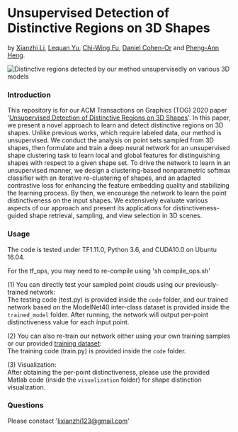 # Unsupervised Detection of Distinctive Regions on 3D Shapes
by [Xianzhi Li](https://nini-lxz.github.io/), [Lequan Yu](https://yulequan.github.io/), [Chi-Wing Fu](https://www.cse.cuhk.edu.hk/~cwfu/), [Daniel Cohen-Or](https://www.cs.tau.ac.il/~dcor/) and [Pheng-Ann Heng](http://www.cse.cuhk.edu.hk/~pheng/).


![Distinctive regions detected by our method unsupervisedly on various 3D models](https://github.com/nini-lxz/Unsupervised-Shape-Distinction-Detection/blob/master/images/vis_examples.png)


### Introduction
This repository is for our ACM Transactions on Graphics (TOG) 2020 paper '[Unsupervised Detection of Distinctive Regions on 3D Shapes](https://dl.acm.org/doi/pdf/10.1145/3366785)'. In this paper, we present a novel approach to learn and detect distinctive regions on 3D shapes. Unlike previous works, which require labeled data, our method is unsupervised. We conduct the analysis on point sets sampled from 3D shapes, then formulate and train a deep neural network for an unsupervised shape clustering task to learn local and global features for distinguishing shapes with respect to a given shape set. To drive the network to learn in an unsupervised manner, we design a clustering-based nonparametric softmax classifier with an iterative re-clustering of shapes, and an adapted contrastive loss for enhancing the feature embedding quality and stabilizing the learning process. By then, we encourage the network to learn the point distinctiveness on the input shapes. We extensively evaluate various aspects of our approach and present its applications for distinctiveness-guided shape retrieval, sampling, and view selection in 3D scenes.

### Usage
The code is tested under TF1.11.0, Python 3.6, and CUDA10.0 on Ubuntu 16.04.

For the tf_ops, you may need to re-compile using 'sh compile_ops.sh'

(1) You can directly test your sampled point clouds using our previously-trained network:  
The testing code (test.py) is provided inside the `code` folder, and our trained network based on the ModelNet40 inter-class dataset is provided inside the `trained_model` folder.
After running, the network will output per-point distinctiveness value for each input point.

(2) You can also re-train our network either using your own training samples or our provided [training dataset](https://gocuhk-my.sharepoint.com/:u:/g/personal/xianzhili_cuhk_edu_hk/EfA2VOQWrytEmR4awsuD5r8BJpmb3Vnv-uRsSU--ANGk9w?e=R87TQb):  
The training code (train.py) is provided inside the `code` folder.

(3) Visualization:  
After obtaining the per-point distinctiveness, please use the provided Matlab code (inside the `visualization` folder) for shape distinction visualization.

### Questions
Please constact 'lixianzhi123@gmail.com'

